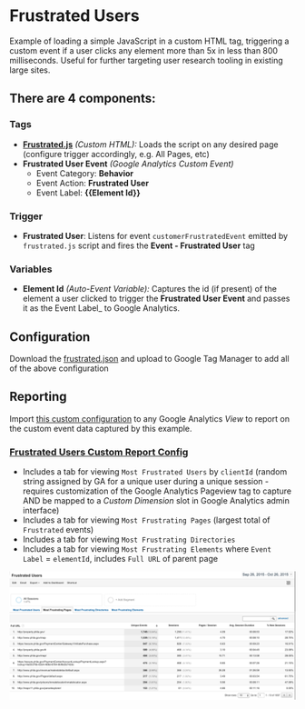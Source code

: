 # Frustrated Users

Example of loading a simple JavaScript in a custom HTML tag, triggering a custom event if a user clicks any element more than 5x in less than 800 milliseconds. Useful for further targeting user research tooling in existing large sites.

## There are 4 components:

### Tags
 - **[Frustrated.js](https://github.com/laurenancona/unified-analytics/blob/gh-pages/tags/frustrated.js)** _(Custom HTML):_ Loads the script on any desired page (configure trigger accordingly, e.g. All Pages, etc)
 - **Frustrated User Event** _(Google Analytics Custom Event)_
   - Event Category: **Behavior**
   - Event Action: **Frustrated User**
   - Event Label: **{{Element Id}}**

### Trigger
 - **Frustrated User**: Listens for event `customerFrustratedEvent` emitted by `frustrated.js` script and fires the **Event - Frustrated User** tag

### Variables
  - **Element Id** _(Auto-Event Variable):_ Captures the id (if present) of the element a user clicked to trigger the **Frustrated User Event** and passes it as the Event Label_ to Google Analytics.
  
## Configuration 

Download the [frustrated.json](/json/frustrated.json) and upload to Google Tag Manager to add all of the above configuration

## Reporting

Import [this custom configuration](https://www.google.com/analytics/web/template?uid=kxWo7ztZRpSQyl9p18EvLQ) to any Google Analytics _View_ to report on the custom event data captured by this example.

### [Frustrated Users Custom Report Config](https://www.google.com/analytics/web/template?uid=kxWo7ztZRpSQyl9p18EvLQ)

- Includes a tab for viewing `Most Frustrated Users` by `clientId` (random string assigned by GA for a unique user during a unique session - requires customization of the Google Analytics Pageview tag to capture AND be mapped to a _Custom Dimension_ slot in Google Analytics admin interface)
- Includes a tab for viewing `Most Frustrating Pages` (largest total of `Frustrated` events)
- Includes a tab for viewing `Most Frustrating Directories` 
- Includes a tab for viewing `Most Frustrating Elements` where `Event Label` = `elementId`, includes `Full URL` of parent page 

![](/images/frustrated.png)

